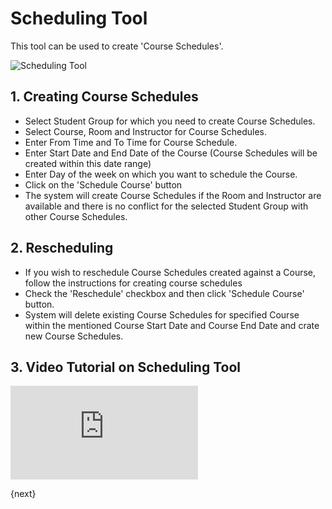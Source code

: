 <!-- add-breadcrumbs -->
# Scheduling Tool

This tool can be used to create 'Course Schedules'.

<img class="screenshot" alt="Scheduling Tool" src="{{docs_base_url}}/v12/assets/img/education/schedule/scheduling-tool.png">

## 1. Creating Course Schedules

- Select Student Group for which you need to create Course Schedules.
- Select Course, Room and Instructor for Course Schedules.
- Enter From Time and To Time for Course Schedule.
- Enter Start Date and End Date of the Course (Course Schedules will be created within this date range)
- Enter Day of the week on which you want to schedule the Course.
- Click on the 'Schedule Course' button
- The system will create Course Schedules if the Room and Instructor are available and there is no conflict for the selected Student Group with other Course Schedules.

## 2. Rescheduling

- If you wish to reschedule Course Schedules created against a Course, follow the instructions for creating course schedules
- Check the 'Reschedule' checkbox and then click 'Schedule Course' button.
- System will delete existing Course Schedules for specified Course within the mentioned Course Start Date and Course End Date and crate new Course Schedules.

## 3. Video Tutorial on Scheduling Tool

<div>
    <div class='embed-container'>
        <iframe src='https://www.youtube.com/embed/iy-DBV9jI-A?start=114' frameborder='0' allowfullscreen>
        </iframe>
    </div>
</div>

{next}
